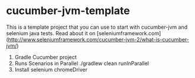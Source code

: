 cucumber-jvm-template
=====================

This is a template project that you can use to start with cucumber-jvm and selenium java tests. Read about it on [seleniumframework.com] (http://www.seleniumframework.com/cucumber-jvm-2/what-is-cucumber-jvm/)

1. Gradle Cucumber project 
2. Runs Scenarios in Parallel  ./gradlew clean runInParallel
3. Install selenium chromeDriver
